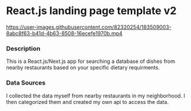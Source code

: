 # React.js landing page template v2

<!-- ## <a href="https://youtu.be/H8GN2Uxk-Ww"> LIVE DEMO</a> -->


<!-- ![Screen_Recording_2022-08-08_at_20_24_05_AdobeExpress](https://user-images.githubusercontent.com/82320254/183505479-5111a32c-008c-4345-a19b-d4f9ebfb74e7.gif)

<img src="https://user-images.githubusercontent.com/82320254/183505479-5111a32c-008c-4345-a19b-d4f9ebfb74e7.gif" alt="Databay showcase gif" title="Databay showcase gif" width="500"/> -->



https://user-images.githubusercontent.com/82320254/183509003-8abc8f63-b41d-4b63-8508-16ecefe1970b.mp4




### Description

This is a React.js/Next.js app for searching a database of dishes from nearby restaurants based on your specific dietary requirments.

### Data Sources

I collected the data myself from nearby restaurants in my neighborhood. I then categorized them and created my own api to access the data.
